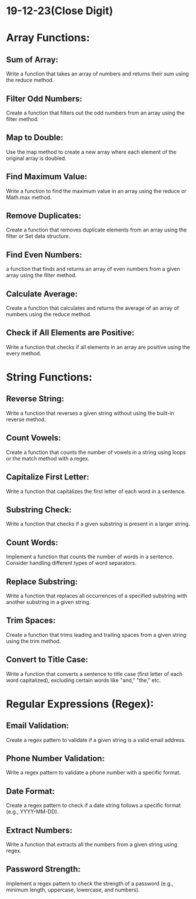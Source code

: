# 19-12-23(Close Digit)
# Array Functions:
## Sum of Array:
Write a function that takes an array of numbers and returns their sum using the reduce method.
## Filter Odd Numbers:
Create a function that filters out the odd numbers from an array using the filter method.
## Map to Double:
Use the map method to create a new array where each element of the original array is doubled.
## Find Maximum Value:
Write a function to find the maximum value in an array using the reduce or Math.max method.
## Remove Duplicates:
Create a function that removes duplicate elements from an array using the filter or Set data structure.
## Find Even Numbers:
a function that finds and returns an array of even numbers from a given array using the filter method.
## Calculate Average:
Create a function that calculates and returns the average of an array of numbers using the reduce method.
## Check if All Elements are Positive:
Write a function that checks if all elements in an array are positive using the every method.
# String Functions:
## Reverse String:
Write a function that reverses a given string without using the built-in reverse method.
## Count Vowels:
Create a function that counts the number of vowels in a string using loops or the match method with a regex.
## Capitalize First Letter:
Write a function that capitalizes the first letter of each word in a sentence.
## Substring Check:
Write a function that checks if a given substring is present in a larger string.
## Count Words:
Implement a function that counts the number of words in a sentence. Consider handling different types of word separators.
## Replace Substring:
Write a function that replaces all occurrences of a specified substring with another substring in a given string.
## Trim Spaces:
Create a function that trims leading and trailing spaces from a given string using the trim method.
## Convert to Title Case:
Write a function that converts a sentence to title case (first letter of each word capitalized), excluding certain words like "and," "the," etc.
# Regular Expressions (Regex):
## Email Validation:
Create a regex pattern to validate if a given string is a valid email address.
## Phone Number Validation:
Write a regex pattern to validate a phone number with a specific format.
## Date Format:
Create a regex pattern to check if a date string follows a specific format (e.g., YYYY-MM-DD).
## Extract Numbers:
Write a function that extracts all the numbers from a given string using regex.
## Password Strength:
Implement a regex pattern to check the strength of a password (e.g., minimum length, uppercase, lowercase, and numbers).
